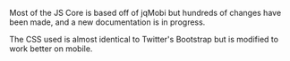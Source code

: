 Most of the JS Core is based off of jqMobi but hundreds of changes have been made,
 and a new documentation is in progress.

The CSS used is almost identical to Twitter's Bootstrap but is modified to work better on mobile.

